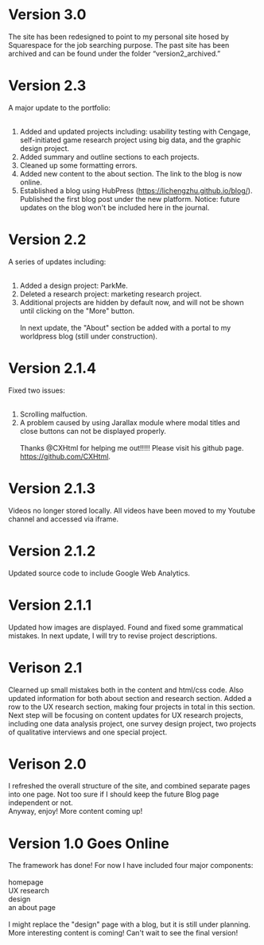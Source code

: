 # Version 3.0
The site has been redesigned to point to my personal site hosed by Squarespace for the job searching purpose. The past site has been archived and can be found under the folder “version2_archived.”

# Version 2.3
A major update to the portfolio: <br><br>
1. Added and updated projects including: usability testing with Cengage, self-initiated game research project using big data, and the graphic design project.<br>
2. Added summary and outline sections to each projects.<br>
3. Cleaned up some formatting errors.<br>
4. Added new content to the about section. The link to the blog is now online.<br>
5. Established a blog using HubPress (https://lichengzhu.github.io/blog/). Published the first blog post under the new platform. Notice: future updates on the blog won't be included here in the journal.

# Version 2.2
A series of updates including:<br><br>
1. Added a design project: ParkMe.<br>
2. Deleted a research project: marketing research project. <br>
3. Additional projects are hidden by default now, and will not be shown until clicking on the "More" button.<br><br>
In next update, the "About" section be added with a portal to my worldpress blog (still under construction).



# Version 2.1.4
Fixed two issues: <br><br>
1. Scrolling malfuction. <br>
2. A problem caused by using Jarallax module where modal titles and close buttons can not be displayed properly. <br><br>
Thanks @CXHtml for helping me out!!!!! Please visit his github page. https://github.com/CXHtml.



# Version 2.1.3
Videos no longer stored locally. All videos have been moved to my Youtube channel and accessed via iframe.



# Version 2.1.2
Updated source code to include Google Web Analytics.



# Version 2.1.1
Updated how images are displayed. Found and fixed some grammatical mistakes. In next update, I will try to revise project descriptions.



# Verison 2.1
Clearned up small mistakes both in the content and html/css code. Also updated information for both about section and research section. Added a row to the UX research section, making four projects in total in this section.
<br>
Next step will be focusing on content updates for UX research projects, including one data analysis project, one survey design project, two projects of qualitative interviews and one special project.



# Verison 2.0
I refreshed the overall structure of the site, and combined separate pages into one page. Not too sure if I should keep the future Blog page independent or not.
<br>
Anyway, enjoy! More content coming up!



# Version 1.0 Goes Online
The framework has done! For now I have included four major components: <br>
<br>
homepage <br>
UX research <br>
design <br>
an about page <br> 
<br>
I might replace the "design" page with a blog, but it is still under planning. More interesting content is coming! Can't wait to see the final version!

